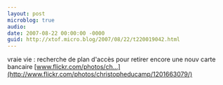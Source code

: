 ```yaml
---
layout: post
microblog: true
audio: 
date: 2007-08-22 00:00:00 -0000
guid: http://xtof.micro.blog/2007/08/22/t220019042.html
---
```

vraie vie : recherche de plan d'accès pour retirer encore une nouv carte bancaire [www.flickr.com/photos/ch...](http://www.flickr.com/photos/christopheducamp/1201663079/)
